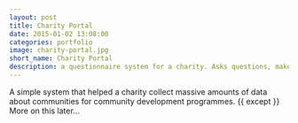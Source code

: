 ```yaml
---
layout: post
title: Charity Portal
date: 2015-01-02 13:08:00
categories: portfolio
image: charity-portal.jpg
short_name: Charity Portal
description: a questionnaire system for a charity. Asks questions, makes graphs.
---
```


A simple system that helped a charity collect massive amounts of data about communities for community development programmes.
{{ except }}
More on this later...